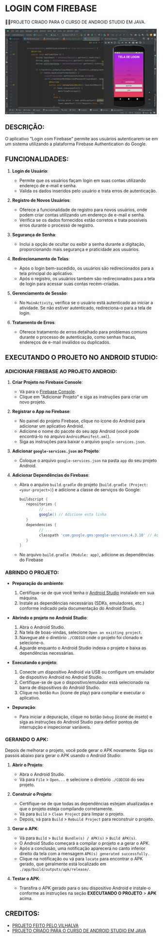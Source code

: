 # LOGIN COM FIREBASE
👨‍🏫PROJETO CRIADO PARA O CURSO DE ANDROID STUDIO EM JAVA.

<img src="FOTO.jpg" align="center" width="500"> <br>

## DESCRIÇÃO:
O aplicativo "Login com Firebase" permite aos usuários autenticarem-se em um sistema utilizando a plataforma Firebase Authentication do Google. 

## FUNCIONALIDADES:
1. **Login de Usuário**:
   - Permite que os usuários façam login em suas contas utilizando endereço de e-mail e senha.
   - Valida os dados inseridos pelo usuário e trata erros de autenticação.

2. **Registro de Novos Usuários**:
   - Oferece a funcionalidade de registro para novos usuários, onde podem criar contas utilizando um endereço de e-mail e senha.
   - Verifica se os dados fornecidos estão corretos e trata possíveis erros durante o processo de registro.

3. **Segurança de Senha**:
   - Inclui a opção de ocultar ou exibir a senha durante a digitação, proporcionando mais segurança e praticidade aos usuários.

4. **Redirecionamento de Telas**:
   - Após o login bem-sucedido, os usuários são redirecionados para a tela principal do aplicativo.
   - Após o registro, os usuários também são redirecionados para a tela de login para acessar suas contas recém-criadas.

5. **Gerenciamento de Sessão**:
   - No `MainActivity`, verifica se o usuário está autenticado ao iniciar a atividade. Se não estiver autenticado, redireciona-o para a tela de login.

6. **Tratamento de Erros**:
   - Oferece tratamento de erros detalhado para problemas comuns durante o processo de autenticação, como senhas fracas, endereços de e-mail inválidos ou duplicados.

## EXECUTANDO O PROJETO NO ANDROID STUDIO:
### ADICIONAR FIREBASE AO PROJETO ANDROID:
1. **Criar Projeto no Firebase Console**:
   - Vá para o [Firebase Console](https://console.firebase.google.com/).
   - Clique em "Adicionar Projeto" e siga as instruções para criar um novo projeto.

2. **Registrar o App no Firebase**:
   - No painel do projeto Firebase, clique no ícone do Android para adicionar um aplicativo Android.
   - Adicione o nome do pacote do seu app Android (você pode encontrá-lo no arquivo `AndroidManifest.xml`).
   - Siga as instruções para baixar o arquivo `google-services.json`.

3. **Adicionar `google-services.json` ao Projeto**:
   - Coloque o arquivo `google-services.json` na pasta `app` do seu projeto Android.

4. **Adicionar Dependências do Firebase**:
   - Abra o arquivo `build.gradle` do projeto (`build.gradle (Project: <your-project>)`) e adicione a classe de serviços do Google:
      ```gradle
      buildscript {
         repositories {
               // ...
               google() // Adicione esta linha
         }
         dependencies {
               // ...
               classpath 'com.google.gms:google-services:4.3.10' // Adicione esta linha
         }
      }
      ```
   - No arquivo `build.gradle (Module: app)`, adicione as dependências do Firebase
   
### ABRINDO O PROJETO:
   - **Preparação do ambiente**:
     1. Certifique-se de que você tenha o [Android Studio](https://developer.android.com/studio) instalado em sua máquina.
     2. Instale as dependências necessárias (SDKs, emuladores, etc.) conforme indicado pela documentação do Android Studio.

   - **Abrindo o projeto no Android Studio**:
     1. Abra o Android Studio.
     2. Na tela de boas-vindas, selecione `Open an existing project`.
     3. Navegue até o diretório `./CODIGO` onde o projeto foi clonado e selecione-o.
     4. Aguarde enquanto o Android Studio indexa o projeto e baixa as dependências necessárias.

   - **Executando o projeto**:
     1. Conecte um dispositivo Android via USB ou configure um emulador de dispositivo Android no Android Studio.
     2. Certifique-se de que o dispositivo/emulador está selecionado na barra de dispositivos do Android Studio.
     3. Clique no botão `Run` (ícone de play) para compilar e executar o aplicativo.

   - **Depuração**:
     - Para iniciar a depuração, clique no botão `Debug` (ícone de inseto) e siga as instruções do Android Studio para definir pontos de interrupção e inspecionar variáveis.

### GERANDO O APK:
   Depois de melhorar o projeto, você pode gerar o APK novamente. Siga os passos abaixo para gerar o APK usando o Android Studio:

   1. **Abrir o Projeto**:
      - Abra o Android Studio.
      - Vá para `File` > `Open...` e selecione o diretório `./CODIGO` do seu projeto.

   2. **Construir o Projeto**:
      - Certifique-se de que todas as dependências estejam atualizadas e que o projeto esteja compilando corretamente.
      - Vá para `Build` > `Clean Project` para limpar o projeto.
      - Depois, vá para `Build` > `Rebuild Project` para reconstruir o projeto.

   3. **Gerar o APK**:
      - Vá para `Build` > `Build Bundle(s) / APK(s)` > `Build APK(s)`.
      - O Android Studio começará a compilar o projeto e a gerar o APK.
      - Após a conclusão, uma notificação aparecerá no canto inferior direito da tela com a mensagem `APK(s) generated successfully.`
      - Clique na notificação ou vá para `locate` para encontrar o APK gerado, que geralmente está localizado em `./app/build/outputs/apk/release/`.

   4. **Testar o APK**:
      - Transfira o APK gerado para o seu dispositivo Android e instale-o conforme as instruções na seção **EXECUTANDO O PROJETO** > **APK** acima.

## CREDITOS:
- [PROJETO FEITO PELO VILHALVA](https://github.com/VILHALVA)
- [PROJETO CRIADO PARA O CURSO DE ANDROID STUDIO EM JAVA](https://github.com/VILHALVA/CURSO-DE-ANDROID-STUDIO-EM-JAVA)



